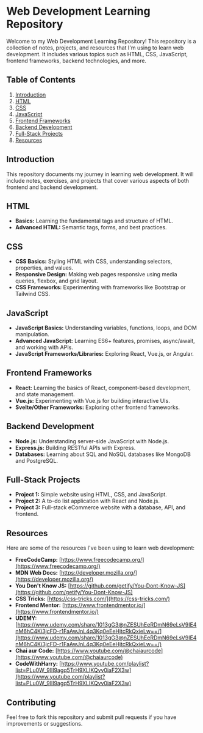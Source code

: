 # Web Development Learning Repository

Welcome to my Web Development Learning Repository! This repository is a collection of notes, projects, and resources that I'm using to learn web development. It includes various topics such as HTML, CSS, JavaScript, frontend frameworks, backend technologies, and more.

## Table of Contents

1. [Introduction](#introduction)
2. [HTML](#html)
3. [CSS](#css)
4. [JavaScript](#javascript)
5. [Frontend Frameworks](#frontend-frameworks)
6. [Backend Development](#backend-development)
7. [Full-Stack Projects](#full-stack-projects)
8. [Resources](#resources)

## Introduction

This repository documents my journey in learning web development. It will include notes, exercises, and projects that cover various aspects of both frontend and backend development.

## HTML

-   **Basics:** Learning the fundamental tags and structure of HTML.
-   **Advanced HTML:** Semantic tags, forms, and best practices.

## CSS

-   **CSS Basics:** Styling HTML with CSS, understanding selectors, properties, and values.
-   **Responsive Design:** Making web pages responsive using media queries, flexbox, and grid layout.
-   **CSS Frameworks:** Experimenting with frameworks like Bootstrap or Tailwind CSS.

## JavaScript

-   **JavaScript Basics:** Understanding variables, functions, loops, and DOM manipulation.
-   **Advanced JavaScript:** Learning ES6+ features, promises, async/await, and working with APIs.
-   **JavaScript Frameworks/Libraries:** Exploring React, Vue.js, or Angular.

## Frontend Frameworks

-   **React:** Learning the basics of React, component-based development, and state management.
-   **Vue.js:** Experimenting with Vue.js for building interactive UIs.
-   **Svelte/Other Frameworks:** Exploring other frontend frameworks.

## Backend Development

-   **Node.js:** Understanding server-side JavaScript with Node.js.
-   **Express.js:** Building RESTful APIs with Express.
-   **Databases:** Learning about SQL and NoSQL databases like MongoDB and PostgreSQL.

## Full-Stack Projects

-   **Project 1:** Simple website using HTML, CSS, and JavaScript.
-   **Project 2:** A to-do list application with React and Node.js.
-   **Project 3:** Full-stack eCommerce website with a database, API, and frontend.

## Resources

Here are some of the resources I've been using to learn web development:

-   **FreeCodeCamp:** [https://www.freecodecamp.org/](https://www.freecodecamp.org/)
-   **MDN Web Docs:** [https://developer.mozilla.org/](https://developer.mozilla.org/)
-   **You Don't Know JS:** [https://github.com/getify/You-Dont-Know-JS](https://github.com/getify/You-Dont-Know-JS)
-   **CSS Tricks:** [https://css-tricks.com/](https://css-tricks.com/)
-   **Frontend Mentor:** [https://www.frontendmentor.io/](https://www.frontendmentor.io/)
-   **UDEMY:** [https://www.udemy.com/share/1013gG3@nZESUhEeRDmN69eLsV9IE4nM6hC4Ki3jcFD-r1FaAwJnL4q3Kq0eEeHjtcRkQxieLw==/](https://www.udemy.com/share/1013gG3@nZESUhEeRDmN69eLsV9IE4nM6hC4Ki3jcFD-r1FaAwJnL4q3Kq0eEeHjtcRkQxieLw==/)
-   **Chai aur Code:** [https://www.youtube.com/@chaiaurcode](https://www.youtube.com/@chaiaurcode)
-   **CodeWithHarry:** [https://www.youtube.com/playlist?list=PLu0W_9lII9agq5TrH9XLIKQvv0iaF2X3w](https://www.youtube.com/playlist?list=PLu0W_9lII9agq5TrH9XLIKQvv0iaF2X3w)

## Contributing

Feel free to fork this repository and submit pull requests if you have improvements or suggestions.

